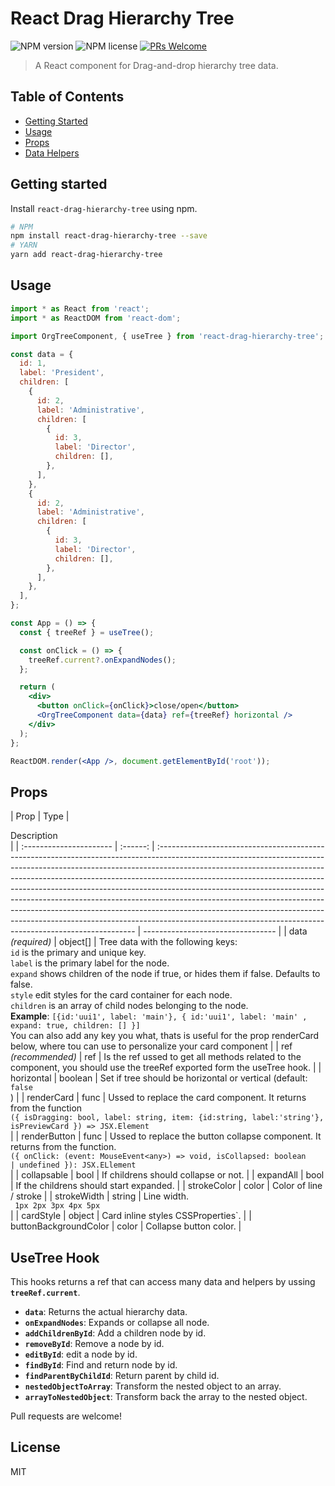 # React Drag Hierarchy Tree

![NPM version](https://img.shields.io/npm/v/react-sortable-tree.svg?style=flat)
![NPM license](https://img.shields.io/npm/l/react-sortable-tree.svg?style=flat)
[![PRs Welcome](https://img.shields.io/badge/PRs-welcome-brightgreen.svg?style=flat-square)](http://makeapullrequest.com)

> A React component for Drag-and-drop hierarchy tree data.

<div align="center">

</div>

## Table of Contents

- [Getting Started](#getting-started)
- [Usage](#usage)
- [Props](#props)
- [Data Helpers](#data-helper-functions)

## Getting started

Install `react-drag-hierarchy-tree` using npm.

```sh
# NPM
npm install react-drag-hierarchy-tree --save
# YARN
yarn add react-drag-hierarchy-tree
```

## Usage

```jsx
import * as React from 'react';
import * as ReactDOM from 'react-dom';

import OrgTreeComponent, { useTree } from 'react-drag-hierarchy-tree';

const data = {
  id: 1,
  label: 'President',
  children: [
    {
      id: 2,
      label: 'Administrative',
      children: [
        {
          id: 3,
          label: 'Director',
          children: [],
        },
      ],
    },
    {
      id: 2,
      label: 'Administrative',
      children: [
        {
          id: 3,
          label: 'Director',
          children: [],
        },
      ],
    },
  ],
};

const App = () => {
  const { treeRef } = useTree();

  const onClick = () => {
    treeRef.current?.onExpandNodes();
  };

  return (
    <div>
      <button onClick={onClick}>close/open</button>
      <OrgTreeComponent data={data} ref={treeRef} horizontal />
    </div>
  );
};

ReactDOM.render(<App />, document.getElementById('root'));
```

## Props

| Prop                    |   Type   | <div style="width: 400px;">Description</div>                                                                                                                                                                                                                                                                                                                                                                                                                                                                                                                                                                                                |
| :---------------------- | :------: | :------------------------------------------------------------------------------------------------------------------------------------------------------------------------------------------------------------------------------------------------------------------------------------------------------------------------------------------------------------------------------------------------------------------------------------------------------------------------------------------------------------------------------------------------------------------------------------------------------------------------------------------ | --------------------------------- |
| data<br/>_(required)_   | object[] | Tree data with the following keys: <div>`id` is the primary and unique key.</div><div>`label` is the primary label for the node.</div><div>`expand` shows children of the node if true, or hides them if false. Defaults to false.</div><div>`style` edit styles for the card container for each node.</div><div>`children` is an array of child nodes belonging to the node.</div><div>**Example**: `[{id:'uui1', label: 'main'}, { id:'uui1', label: 'main' , expand: true, children: [] }]` <br/> You can also add any key you what, thats is useful for the prop renderCard below, where tou can use to personalize your card component |
| ref<br/>_(recommended)_ |   ref    | Is the ref ussed to get all methods related to the component, you should use the treeRef exported form the useTree hook.                                                                                                                                                                                                                                                                                                                                                                                                                                                                                                                    |
| horizontal              | boolean  | Set if tree should be horizontal or vertical (default: <div>`false`</div>)                                                                                                                                                                                                                                                                                                                                                                                                                                                                                                                                                                  |
| renderCard              |   func   | Ussed to replace the card component. It returns from the function <div>`({ isDragging: bool, label: string, item: {id:string, label:'string'}, isPreviewCard }) => JSX.Element`</div>                                                                                                                                                                                                                                                                                                                                                                                                                                                       |
| renderButton            |   func   | Ussed to replace the button collapse component. It returns from the function. <div>`({ onClick: (event: MouseEvent<any>) => void, isCollapsed: boolean                                                                                                                                                                                                                                                                                                                                                                                                                                                                                      | undefined }): JSX.ELlement`</div> |
| collapsable             |   bool   | If childrens should collapse or not.                                                                                                                                                                                                                                                                                                                                                                                                                                                                                                                                                                                                        |
| expandAll               |   bool   | If the childrens should start expanded.                                                                                                                                                                                                                                                                                                                                                                                                                                                                                                                                                                                                     |
| strokeColor             |  color   | Color of line / stroke                                                                                                                                                                                                                                                                                                                                                                                                                                                                                                                                                                                                                      |
| strokeWidth             |  string  | Line width. <div>` 1px 2px 3px 4px 5px`</div>                                                                                                                                                                                                                                                                                                                                                                                                                                                                                                                                                                                               |
| cardStyle               |  object  | Card inline styles CSSProperties`.                                                                                                                                                                                                                                                                                                                                                                                                                                                                                                                                                                                                          |
| buttonBackgroundColor   |  color   | Collapse button color.                                                                                                                                                                                                                                                                                                                                                                                                                                                                                                                                                                                                                      |

## UseTree Hook

This hooks returns a ref that can access many data and helpers by ussing **`treeRef.current`**.

- **`data`**: Returns the actual hierarchy data.
- **`onExpandNodes`**: Expands or collapse all node.
- **`addChildrenById`**: Add a children node by id.
- **`removeById`**: Remove a node by id.
- **`editById`**: edit a node by id.
- **`findById`**: Find and return node by id.
- **`findParentByChildId`**: Return parent by child id.
- **`nestedObjectToArray`**: Transform the nested object to an array.
- **`arrayToNestedObject`**: Transform back the array to the nested object.

Pull requests are welcome!

## License

MIT

